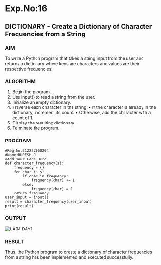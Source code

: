 # Exp.No:16  
## DICTIONARY - Create a Dictionary of Character Frequencies from a String

### AIM  
To write a Python program that takes a string input from the user and returns a dictionary where keys are characters and values are their respective frequencies.

### ALGORITHM

1.	Begin the program.
2.	Use input() to read a string from the user.
3.	Initialize an empty dictionary.
4.	Traverse each character in the string:
  •	If the character is already in the dictionary, increment its count.
  •	Otherwise, add the character with a count of 1.
5.	Display the resulting dictionary.
6.	Terminate the program.


### PROGRAM

```
#Reg.No:212222060204
#Name:RUPESH J
#Add Your Code Here
def character_frequency(s):
    frequency = {}
    for char in s:
        if char in frequency:
            frequency[char] += 1
        else:
            frequency[char] = 1
    return frequency
user_input = input()
result = character_frequency(user_input)
print(result)

```

### OUTPUT

![LAB4 DAY1](https://github.com/user-attachments/assets/ae232599-1159-4763-a133-144c5f4b67c3)


### RESULT
Thus, the Python program to create a dictionary of character frequencies from a string has been implemented and executed successfully.
